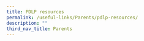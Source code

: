 ```yaml
---
title: PDLP resources
permalink: /useful-links/Parents/pdlp-resources/
description: ""
third_nav_title: Parents
---
```

